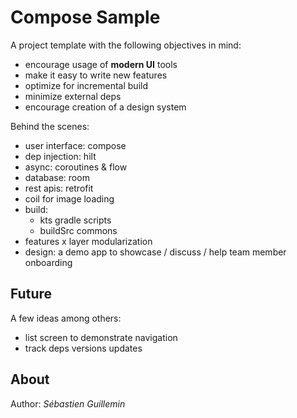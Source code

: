 # Compose Sample

A project template with the following objectives in mind:

* encourage usage of **modern UI** tools
* make it easy to write new features
* optimize for incremental build
* minimize external deps
* encourage creation of a design system

Behind the scenes:

* user interface: compose
* dep injection: hilt
* async: coroutines & flow 
* database: room
* rest apis: retrofit
* coil for image loading
* build:
  - kts gradle scripts
  - buildSrc commons
* features x layer modularization
* design: a demo app to showcase / discuss / help team member onboarding

## Future

A few ideas among others:

* list screen to demonstrate navigation
* track deps versions updates

## About

Author: *Sébastien Guillemin*